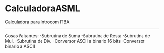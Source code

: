 # CalculadoraASML
Calculadora para Introcom ITBA
******************************
Cosas Faltantes:
-Subrutina de Suma
-Subrutina de Resta
-Subrutina de Mul.
-Subrutina de Div.
-Conversor ASCII a binario 16 bits
-Conversor binario a ASCII

